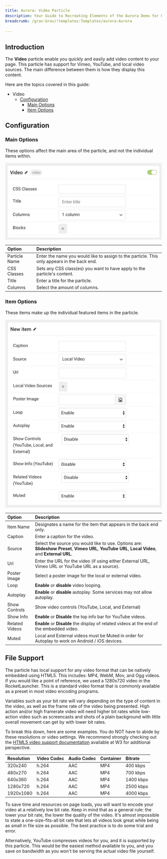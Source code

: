 ```yaml
---
title: Aurora: Video Particle
description: Your Guide to Recreating Elements of the Aurora Demo for Grav
breadcrumb: /grav:Grav/!templates:Templates/aurora:Aurora

---
```


## Introduction

The **Video** particle enable you quickly and easily add video content to your page. This particle has support for Vimeo, YouTube, and local video sources. The main difference between them is how they display this content.

Here are the topics covered in this guide:

* Video
    - [Configuration](#configuration)
        - [Main Options](#main-options)
        - [Item Options](#item-options)

## Configuration

### Main Options

These options affect the main area of the particle, and not the individual items within.

![](assets/particle_video2.jpeg)

| Option        | Description                                                                                 |
| :-----        | :-----                                                                                      |
| Particle Name | Enter the name you would like to assign to the particle. This only appears in the back end. |
| CSS Classes   | Sets any CSS class(es) you want to have apply to the particle's content.                    |
| Title         | Enter a title for the particle.                                                             |
| Columns       | Select the amount of columns.                                                               |

### Item Options

These items make up the individual featured items in the particle.

![](assets/particle_video3.jpeg)

| Option         | Description                                                                                                                                        |
| :-----         | :-----                                                                                                                                             |
| Item Name      | Designates a name for the item that appears in the back end only.                                                                                  |
| Caption        | Enter a caption for the video.                                                                                                                     |
| Source         | Select the source you would like to use. Options are: **Slideshow Preset**, **Vimeo URL**, **YouTube URL**, **Local Video**, and **External URL**. |
| Url            | Enter the URL for the video (if using either External URL, Vimeo URL or YouTube URL as a source).                                                  |
| Poster Image   | Select a poster image for the local or external video.                                                                                             |
| Loop           | **Enable** or **disable** video looping.                                                                                                           |
| Autoplay       | **Enable** or **disable** autoplay. Some services may not allow autoplay.                                                                          |
| Show Controls  | Show video controls (YouTube, Local, and External)                                                                                                 |
| Show Info      | **Enable** or **Disable** the top info bar for YouTube videos.                                                                                     |
| Related Videos | **Enable** or **Disable** the display of related videos at the end of the embedded video.                                                          |
| Muted          | Local and External videos must be Muted in order for Autoplay to work on Android / iOS devices.                                                    |

## File Support

The particle has local support for any video format that can be natively embedded using HTML5. This includes: MP4, WebM, Mov, and Ogg videos. If you would like a point of reference, we used a 1280x720 video in the RocketLauncher. This is a standard video format that is commonly available as a preset in most video encoding programs.

Variables such as your bit rate will vary depending on the type of content in the video, as well as the frame rate of the video being presented. High action and/or high framerate video will need higher bit rates while low-action video such as screencasts and shots of a plain background with little overall movement can get by with lower bit rates.

To break this down, here are some examples. You do NOT have to abide by these resolutions or video settings. We recommend strongly checking out the [HTML5 video support documentation](http://www.w3schools.com/html/html5_video.asp) available at W3 for additional perspective.

| Resolution | Video Codec | Audio Codec | Container | Bitrate   |
| :-----     | :-----      | :-----      | :-----    | :-----    |
| 320x240    | h.264       | AAC         | MP4       | 400 kbps  |
| 480x270    | h.264       | AAC         | MP4       | 700 kbps  |
| 640x360    | h.264       | AAC         | MP4       | 1400 kbps |
| 1280x720   | h.264       | AAC         | MP4       | 2500 kbps |
| 1920x1080  | h.264       | AAC         | MP4       | 4000 kbps |

To save time and resources on page loads, you will want to encode your video at a relatively low bit rate. Keep in mind that as a general rule: the lower your bit rate, the lower the quality of the video. It's almost impossible to state a one-size-fits-all bit rate that lets all videos look great while being as small in file size as possible. The best practice is to do some trial and error.

Alternatively, YouTube compresses videos for you, and it is supported by this particle. This would be the easiest method available to you, and you save on bandwidth as you won't be serving the actual video file yourself.
